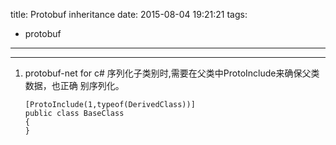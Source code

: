 title: Protobuf inheritance
date: 2015-08-04 19:21:21
tags:
- protobuf
---

***
1.  protobuf-net for c#
    序列化子类别时,需要在父类中ProtoInclude来确保父类数据，也正确
    别序列化。

        [ProtoInclude(1,typeof(DerivedClass))]
        public class BaseClass
        {
        }
